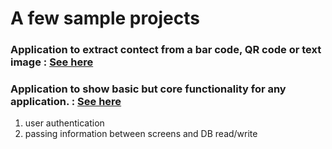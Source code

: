# A few sample projects



### Application to extract contect from a bar code, QR code or text image : [See here](https://github.com/mltfree/personalProjects/tree/master/mobileAppDev/qr-bar-code-reader)



### Application to show basic but core functionality for any application. : [See here](https://github.com/mltfree/personalProjects/tree/master/mobileAppDev/qr-bar-code-reader)
  1) user authentication
  2) passing information between screens and DB read/write 

